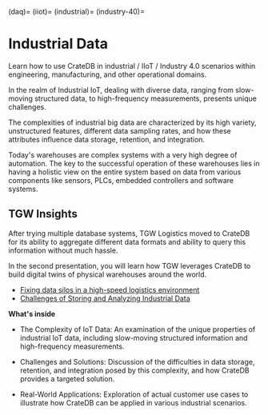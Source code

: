 (daq)=
(iiot)=
(industrial)=
(industry-40)=
# Industrial Data

Learn how to use CrateDB in industrial / IIoT / Industry 4.0 scenarios within
engineering, manufacturing, and other operational domains.

In the realm of Industrial IoT, dealing with diverse data, ranging from
slow-moving structured data, to high-frequency measurements, presents unique
challenges.

The complexities of industrial big data are characterized by its high variety,
unstructured features, different data sampling rates, and how these attributes
influence data storage, retention, and integration.

Today's warehouses are complex systems with a very high degree of automation.
The key to the successful operation of these warehouses lies in having a
holistic view on the entire system based on data from various components like
sensors, PLCs, embedded controllers and software systems.



## TGW Insights

After trying multiple database systems, TGW Logistics moved to CrateDB for
its ability to aggregate different data formats and ability to query this
information without much hassle.
 
In the second presentation, you will learn how TGW leverages CrateDB to build
digital twins of physical warehouses around the world.

- [Fixing data silos in a high-speed logistics environment]
- [Challenges of Storing and Analyzing Industrial Data]

**What's inside**

- The Complexity of IoT Data: An examination of the unique properties of
  industrial IoT data, including slow-moving structured information and
  high-frequency measurements.

- Challenges and Solutions: Discussion of the difficulties in data storage,
  retention, and integration posed by this complexity, and how CrateDB
  provides a targeted solution.

- Real-World Applications: Exploration of actual customer use cases to
  illustrate how CrateDB can be applied in various industrial scenarios.


[Challenges of Storing and Analyzing Industrial Data]: https://youtu.be/ugQvihToY0k?feature=shared
[Fixing data silos in a high-speed logistics environment]:  https://youtu.be/6dgjVQJtSKI?feature=shared
